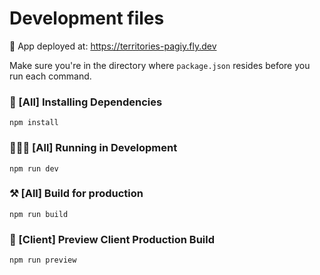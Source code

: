 # Development files

🚀 App deployed at: https://territories-pagiy.fly.dev

Make sure you're in the directory where `package.json` resides before you run each command.

### 🔧 [All] Installing Dependencies
```
npm install
```

### 👨🏻‍💻 [All] Running in Development
```
npm run dev
```

### ⚒ [All] Build for production
```
npm run build
```

### 👀 [Client] Preview Client Production Build
```
npm run preview
```